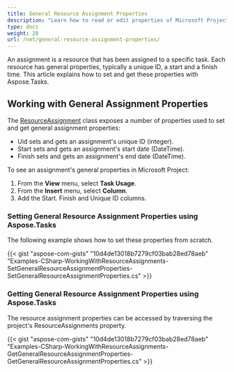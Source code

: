 ```yaml
---
title: General Resource Assignment Properties
description: "Learn how to read or edit properties of Microsoft Project (MPP/XML) resource assignments using Aspose.Tasks for .NET."
type: docs
weight: 20
url: /net/general-resource-assignment-properties/
---
```


An assignment is a resource that has been assigned to a specific task. Each resource has general properties, typically a unique ID, a start and a finish time. This article explains how to set and get these properties with Aspose.Tasks.

## **Working with General Assignment Properties**
The [ResourceAssignment](https://apireference.aspose.com/tasks/net/aspose.tasks/resourceassignment) class exposes a number of properties used to set and get general assignment properties:

- Uid sets and gets an assignment's unique ID (integer).
- Start sets and gets an assignment's start date (DateTime).
- Finish sets and gets an assignment's end date (DateTime).

To see an assignment's general properties in Microsoft Project:

1. From the **View** menu, select **Task Usage**.
2. From the **Insert** menu, select **Column**.
3. Add the Start. Finish and Unique ID columns.

### **Setting General Resource Assignment Properties using Aspose.Tasks**
The following example shows how to set these properties from scratch.

{{< gist "aspose-com-gists" "10d4de13018b7279cf03bab28ed78aeb" "Examples-CSharp-WorkingWithResourceAssignments-SetGeneralResourceAssignmentProperties-SetGeneralResourceAssignmentProperties.cs" >}}

### **Getting General Resource Assignment Properties using Aspose.Tasks**
The resource assignment properties can be accessed by traversing the project's ResourceAssignments property.

{{< gist "aspose-com-gists" "10d4de13018b7279cf03bab28ed78aeb" "Examples-CSharp-WorkingWithResourceAssignments-GetGeneralResourceAssignmentProperties-GetGeneralResourceAssignmentProperties.cs" >}}

